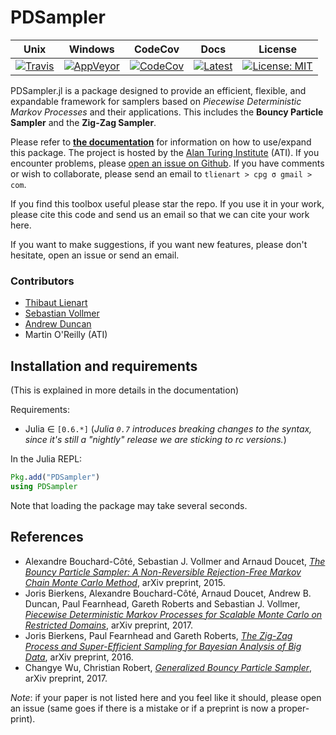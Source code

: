 # PDSampler

Unix | Windows | CodeCov | Docs | License
---- | ------- | ------- | ---- | -------
[![Travis](https://travis-ci.org/alan-turing-institute/PDSampler.jl.svg?branch=master)](https://travis-ci.org/alan-turing-institute/PDSampler.jl) | [![AppVeyor](https://ci.appveyor.com/api/projects/status/github/alan-turing-institute/PDSampler.jl?branch=master&svg=true)](https://ci.appveyor.com/project/tlienart/PDSampler-jl) | [![CodeCov](http://codecov.io/github/alan-turing-institute/PDSampler.jl/coverage.svg?branch=master)](http://codecov.io/github/alan-turing-institute/PDSampler.jl?branch=master) | [![Latest](https://img.shields.io/badge/docs-latest-blue.svg)](https://alan-turing-institute.github.io/PDSampler.jl/latest) | [![License: MIT](https://img.shields.io/badge/License-MIT-blue.svg)](https://opensource.org/licenses/MIT)

PDSampler.jl is a package designed to provide an efficient, flexible, and expandable framework for samplers based on *Piecewise Deterministic Markov Processes* and their applications.
This includes the **Bouncy Particle Sampler** and the **Zig-Zag Sampler**.

Please refer to [**the documentation**](https://alan-turing-institute.github.io/PDSampler.jl/latest) for information on how to use/expand this package.
The project is hosted by the [Alan Turing Institute](https://www.turing.ac.uk) (ATI). If you encounter problems, please [open an issue on Github](https://github.com/alan-turing-institute/PDSampler.jl/issues).
If you have comments or wish to collaborate, please send an email to `tlienart > cpg σ gmail > com`.

If you find this toolbox useful please star the repo. If you use it in your work, please cite this code and send us an email so that we can cite your work here.

If you want to make suggestions, if you want new features, please don't hesitate, open an issue or send an email.

### Contributors

* [Thibaut Lienart](http://www.stats.ox.ac.uk/~lienart/)
* [Sebastian Vollmer](https://www2.warwick.ac.uk/fac/sci/maths/people/staff/vollmer/)
* [Andrew Duncan](http://www.imperial.ac.uk/complex-multiscale-systems/our-group/former-members/dr-andrew-duncan/)
* Martin O'Reilly (ATI)

## Installation and requirements

(This is explained in more details in the documentation)

Requirements:

* Julia ∈ `[0.6.*]` (*Julia `0.7` introduces breaking changes to the syntax, since it's still a "nightly" release we are sticking to rc versions.*)

In the Julia REPL:

```julia
Pkg.add("PDSampler")
using PDSampler
```

Note that loading the package may take several seconds.

## References

* Alexandre Bouchard-Côté, Sebastian J. Vollmer and Arnaud Doucet, [*The Bouncy Particle Sampler: A Non-Reversible Rejection-Free Markov Chain Monte Carlo Method*](https://arxiv.org/abs/1510.02451), arXiv preprint, 2015.
* Joris Bierkens, Alexandre Bouchard-Côté, Arnaud Doucet, Andrew B. Duncan, Paul Fearnhead, Gareth Roberts and Sebastian J. Vollmer, [*Piecewise Deterministic Markov Processes for Scalable Monte Carlo on Restricted Domains*](https://arxiv.org/pdf/1701.04244.pdf), arXiv preprint, 2017.
* Joris Bierkens, Paul Fearnhead and Gareth Roberts, [*The Zig-Zag Process and Super-Efficient Sampling for Bayesian Analysis of Big Data*](https://arxiv.org/pdf/1607.03188.pdf), arXiv preprint, 2016.
* Changye Wu, Christian Robert, [*Generalized Bouncy Particle Sampler*](https://arxiv.org/pdf/1706.04781.pdf), arXiv preprint, 2017.

*Note*: if your paper is not listed here and you feel like it should, please open an issue (same goes if there is a mistake or if a preprint is now a proper-print).
